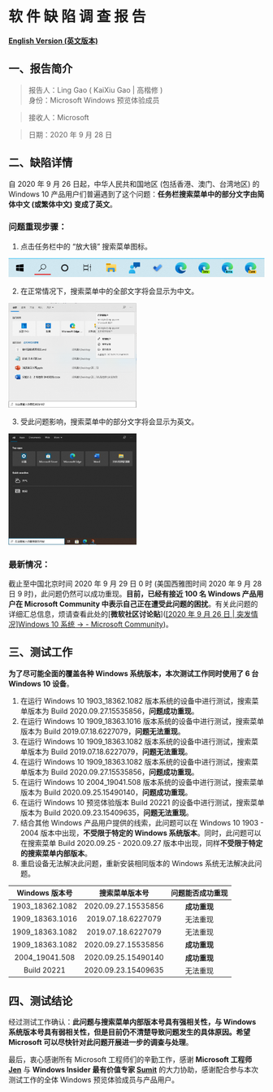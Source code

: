 # 软 件 缺 陷 调 查 报 告

[**English Version (英文版本)**](https://github.com/Lingggao/SDIR2#software-defect-investigation-report)

## 一、报告简介

> 报告人：Ling Gao ( KaiXiu Gao | 高楷修 )  
> 身份：Microsoft Windows 预览体验成员

> 接收人：Microsoft

> 日期：2020 年 9 月 28 日

## 二、缺陷详情

自 2020 年 9 月 26 日起，中华人民共和国地区 (包括香港、澳门、台湾地区) 的 Windows 10 产品用户们普遍遇到了这个问题：**任务栏搜索菜单中的部分文字由简体中文 (或繁体中文) 变成了英文**。

### 问题重现步骤：

1. 点击任务栏中的 “放大镜” 搜索菜单图标。

![搜索菜单](https://github.com/Lingggao/SDIR2/blob/master/1.png?raw=true)

2. 在正常情况下，搜索菜单中的全部文字将会显示为中文。

<img src="https://github.com/Lingggao/SDIR2/blob/master/2.png?raw=true" width = "50%" />

3. 受此问题影响，搜索菜单中的部分文字将会显示为英文。

<img src="https://github.com/Lingggao/SDIR2/blob/master/3.png?raw=true" width = "50%" />

### 最新情况：

截止至中国北京时间 2020 年 9 月 29 日 0 时 (美国西雅图时间 2020 年 9 月 28 日 9 时)，此问题仍然可以成功重现。**目前，已经有接近 100 名 Windows 产品用户在 Microsoft Community 中表示自己正在遭受此问题的困扰**。有关此问题的详细汇总信息，烦请查看此处的[**微软社区讨论贴**]([[2020 年 9 月 26 日 | 突发情况]Windows 10 系统 -> - Microsoft Community](https://answers.microsoft.com/zh-hans/windows/forum/all/2020-年-9-月-26-日/59ebb312-fbdd-4d6a-9e2a-c9eac7763125))。

## 三、测试工作

**为了尽可能全面的覆盖各种 Windows 系统版本，本次测试工作同时使用了 6 台 Windows 10 设备**。


1. 在运行 Windows 10 1903_18362.1082 版本系统的设备中进行测试，搜索菜单版本为 Build 2020.09.27.15535856，**问题成功重现**。
2. 在运行 Windows 10 1909_18363.1016 版本系统的设备中进行测试，搜索菜单版本为 Build 2019.07.18.6227079，**问题无法重现**。
3. 在运行 Windows 10 1909_18363.1082 版本系统的设备中进行测试，搜索菜单版本为 Build 2019.07.18.6227079，**问题无法重现**。
4. 在运行 Windows 10 1909_18363.1082 版本系统的设备中进行测试，搜索菜单版本为 Build 2020.09.27.15535856，**问题成功重现**。
5. 在运行 Windows 10 2004_19041.508 版本系统的设备中进行测试，搜索菜单版本为 Build 2020.09.25.15490140，**问题成功重现**。
6. 在运行 Windows 10 预览体验版本 Build 20221 的设备中进行测试，搜索菜单版本为 Build 2020.09.23.15409635，**问题无法重现**。
7. 结合其他 Windows 产品用户提供的线索，此问题可以在 Windows 10 1903 - 2004 版本中出现，**不受限于特定的 Windows 系统版本**。同时，此问题可以在搜索菜单 Build 2020.09.25 - 2020.09.27 版本中出现，同样**不受限于特定的搜索菜单内部版本**。
8. 重启设备无法解决此问题，重新安装相同版本的 Windows 系统无法解决此问题。

| Windows 版本号  |   搜索菜单版本号    | 问题能否成功重现 |
| :-------------: | :-----------------: | :--------------: |
| 1903_18362.1082 | 2020.09.27.15535856 |   **成功重现**   |
| 1909_18363.1016 | 2019.07.18.6227079  |     无法重现     |
| 1909_18363.1082 | 2019.07.18.6227079  |     无法重现     |
| 1909_18363.1082 | 2020.09.27.15535856 |   **成功重现**   |
| 2004_19041.508  | 2020.09.25.15490140 |   **成功重现**   |
|   Build 20221   | 2020.09.23.15409635 |     无法重现     |

## 四、测试结论

经过测试工作确认：**此问题与搜索菜单内部版本号具有强相关性，与 Windows 系统版本号具有弱相关性，但是目前仍不清楚导致问题发生的具体原因。希望 Microsoft 可以尽快针对此问题开展进一步的调查与处理**。

最后，衷心感谢所有 Microsoft 工程师们的辛勤工作，感谢 **Microsoft 工程师 [Jen](https://twitter.com/JenMsft)** 与 **Windows Insider 最有价值专家 [Sumit](https://twitter.com/_sumitdhiman)** 的大力协助，感谢配合参与本次测试工作的全体 Windows 预览体验成员与产品用户。

